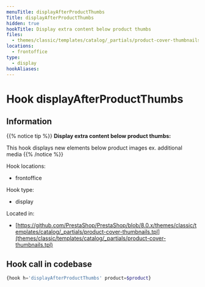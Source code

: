 ```yaml
---
menuTitle: displayAfterProductThumbs
Title: displayAfterProductThumbs
hidden: true
hookTitle: Display extra content below product thumbs
files:
  - themes/classic/templates/catalog/_partials/product-cover-thumbnails.tpl
locations:
  - frontoffice
type:
  - display
hookAliases:
---
```


# Hook displayAfterProductThumbs

## Information

{{% notice tip %}}
**Display extra content below product thumbs:** 

This hook displays new elements below product images ex. additional media
{{% /notice %}}

Hook locations: 
  - frontoffice

Hook type: 
  - display

Located in: 
  - [https://github.com/PrestaShop/PrestaShop/blob/8.0.x/themes/classic/templates/catalog/_partials/product-cover-thumbnails.tpl](themes/classic/templates/catalog/_partials/product-cover-thumbnails.tpl)

## Hook call in codebase

```php
{hook h='displayAfterProductThumbs' product=$product}
```